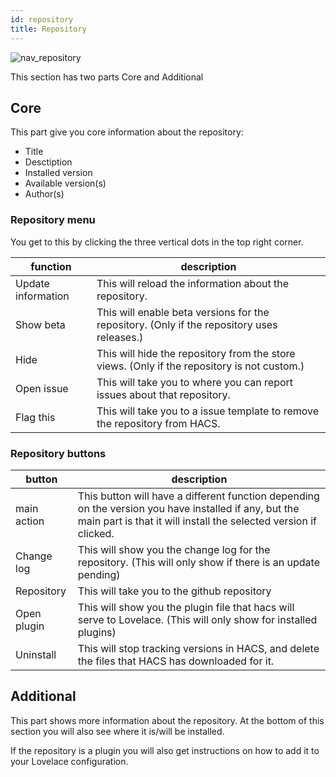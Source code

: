 ```yaml
---
id: repository
title: Repository
---
```


![nav_repository](/img/nav_repository.png)

This section has two parts Core and Additional

## Core

This part give you core information about the repository:

- Title
- Desctiption
- Installed version
- Available version(s)
- Author(s)


### Repository menu

You get to this by clicking the three vertical dots in the top right corner.

function | description
-- | --
Update information | This will reload the information about the repository.
Show beta | This will enable beta versions for the repository. (Only if the repository uses releases.)
Hide | This will hide the repository from the store views. (Only if the repository is not custom.)
Open issue | This will take you to where you can report issues about that repository.
Flag this | This will take you to a issue template to remove the repository from HACS.

### Repository buttons

button | description
-- | --
main action | This button will have a different function depending on the version you have installed if any, but the main part is that it will install the selected version if clicked.
Change log | This will show you the change log for the repository. (This will only show if there is an update pending)
Repository | This will take you to the github repository
Open plugin | This will show you the plugin file that hacs will serve to Lovelace. (This will only show for installed plugins)
Uninstall | This will stop tracking versions in HACS, and delete the files that HACS has downloaded for it.

## Additional

This part shows more information about the repository.
At the bottom of this section you will also see where it is/will be installed.

If the repository is a plugin you will also get instructions on how to add it to your Lovelace configuration.